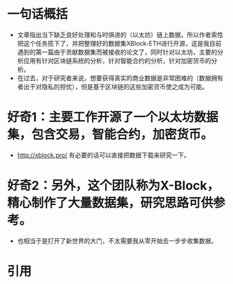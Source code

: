 # 一句话概括
- 文章指出当下缺乏良好处理和与时俱进的（以太坊）链上数据，所以作者索性把这个任务揽下了，并把整理好的数据集XBlock-ETH进行开源，这是我目前遇到的第一篇由于贡献数据集而被接收的论文了，同时针对以太坊，主要的分析应用有针对区块链系统的分析，针对智能合约的分析，针对加密货币的分析。
- 在过去，对于研究者来说，想要获得真实的商业数据是非常困难的（数据拥有者出于对隐私的担忧），但是基于区块链的这些加密货币使之成为可能。

# 好奇1：主要工作开源了一个以太坊数据集，包含交易，智能合约，加密货币。
- http://xblock.pro/ 有必要的话可以直接把数据下载来研究一下。

# 好奇2：另外，这个团队称为X-Block，精心制作了大量数据集，研究思路可供参考。
- 也相当于是打开了新世界的大门，不太需要我从零开始去一步步收集数据。

# 引用
